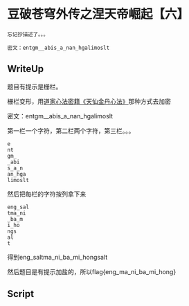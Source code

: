 # 豆破苍穹外传之涅天帝崛起【六】

```
忘记抄描述了。。。

密文：entgm__abis_a_nan_hgalimoslt
```

## WriteUp

题目有提示是栅栏。

栅栏变形，用[道家心法密籍《天仙金丹心法》](http://fff97.xmutsec.com/index.php/archives/10/#栅栏密码)那种方式去加密

密文：entgm__abis_a_nan_hgalimoslt

第一栏一个字符，第二栏两个字符，第三栏。。。

```
e
nt
gm_
_abi
s_a_n
an_hga
limoslt
```

然后把每栏的字符按列拿下来

```
eng_sal
tma_ni
_ba_m
i_ho
ngs
al
t
```

得到eng_saltma_ni_ba_mi_hongsalt

然后题目是有提示加盐的，所以flag{eng_ma_ni_ba_mi_hong}

##  Script 
